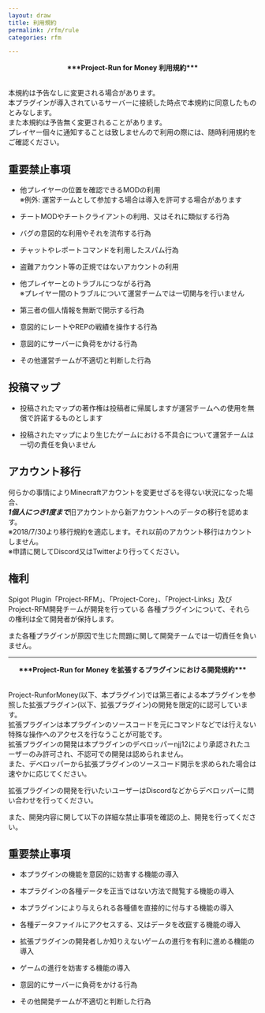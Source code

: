 ```yaml
---
layout: draw
title: 利用規約
permalink: /rfm/rule 
categories: rfm 

---
```


<div style="text-align: center;">
<b>***Project-Run for Money 利用規約***</b>
</div><br>

本規約は予告なしに変更される場合があります。  
本プラグインが導入されているサーバーに接続した時点で本規約に同意したものとみなします。  
また本規約は予告無く変更されることがあります。  
プレイヤー個々に通知することは致しませんので利用の際には、随時利用規約をご確認ください。  


## 重要禁止事項  

+ 他プレイヤーの位置を確認できるMODの利用  
※例外: 運営チームとして参加する場合は導入を許可する場合があります

+ チートMODやチートクライアントの利用、又はそれに類似する行為  

+ バグの意図的な利用やそれを流布する行為    

+ チャットやレポートコマンドを利用したスパム行為  

+ 盗難アカウント等の正規ではないアカウントの利用  

+ 他プレイヤーとのトラブルにつながる行為  
※プレイヤー間のトラブルについて運営チームでは一切関与を行いません  

+ 第三者の個人情報を無断で開示する行為  

+ 意図的にレートやREPの戦績を操作する行為  

+ 意図的にサーバーに負荷をかける行為  

+ その他運営チームが不適切と判断した行為  


  
  

## 投稿マップ  

+ 投稿されたマップの著作権は投稿者に帰属しますが運営チームへの使用を無償で許諾するものとします  

+ 投稿されたマップにより生じたゲームにおける不具合について運営チームは一切の責任を負いません  
  
  

## アカウント移行  

何らかの事情によりMinecraftアカウントを変更せざるを得ない状況になった場合、  
***1個人につき1度まで***旧アカウントから新アカウントへのデータの移行を認めます。  
※2018/7/30より移行規約を適応します。それ以前のアカウント移行はカウントしません。  
※申請に関してDiscord又はTwitterより行ってください。  



## 権利  

Spigot Plugin「Project-RFM」、「Project-Core」、「Project-Links」及びProject-RFM開発チームが開発を行っている
各種プラグインについて、それらの権利は全て開発者が保持します。  

また各種プラグインが原因で生じた問題に関して開発チームでは一切責任を負いません。  

  
--------  

<div style="text-align: center;">
<b>***Project-Run for Money を拡張するプラグインにおける開発規約***</b>
</div><br>

Project-RunforMoney(以下、本プラグイン)では第三者による本プラグインを参照した拡張プラグイン(以下、拡張プラグイン)の開発を限定的に認可しています。  
拡張プラグインは本プラグインのソースコードを元にコマンドなどでは行えない特殊な操作へのアクセスを行なうことが可能です。  
拡張プラグインの開発は本プラグインのデベロッパーnjj12により承認されたユーザーのみ許可され、不認可での開発は認められません。  
また、デベロッパーから拡張プラグインのソースコード開示を求められた場合は速やかに応じてください。  

拡張プラグインの開発を行いたいユーザーはDiscordなどからデベロッパーに問い合わせを行ってください。  

また、開発内容に関して以下の詳細な禁止事項を確認の上、開発を行ってください。  
  

## 重要禁止事項  

+ 本プラグインの機能を意図的に妨害する機能の導入  

+ 本プラグインの各種データを正当ではない方法で閲覧する機能の導入　　

+ 本プラグインにより与えられる各種値を直接的に付与する機能の導入  

+ 各種データファイルにアクセスする、又はデータを改竄する機能の導入  

+ 拡張プラグインの開発者しか知りえないゲームの進行を有利に進める機能の導入  

+ ゲームの進行を妨害する機能の導入    

+ 意図的にサーバーに負荷をかける行為  

+ その他開発チームが不適切と判断した行為  
  
  
  
    










